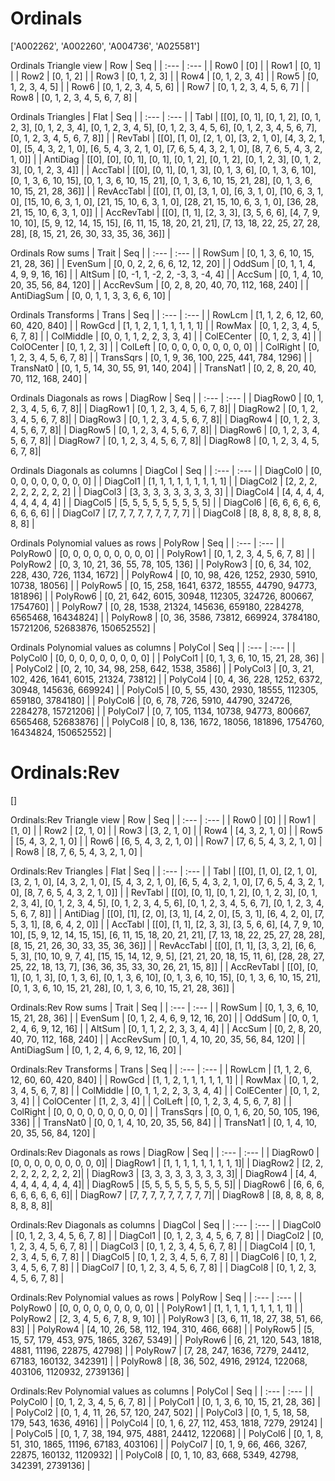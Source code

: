 # Ordinals
['A002262', 'A002260', 'A004736', 'A025581']

Ordinals Triangle view
|  Row   |  Seq   |
| :---   |  :---  |
| Row0 | [0] |
| Row1 | [0, 1] |
| Row2 | [0, 1, 2] |
| Row3 | [0, 1, 2, 3] |
| Row4 | [0, 1, 2, 3, 4] |
| Row5 | [0, 1, 2, 3, 4, 5] |
| Row6 | [0, 1, 2, 3, 4, 5, 6] |
| Row7 | [0, 1, 2, 3, 4, 5, 6, 7] |
| Row8 | [0, 1, 2, 3, 4, 5, 6, 7, 8] |

Ordinals Triangles
| Flat       |  Seq  |
| :---       | :---  |
| Tabl       | [[0], [0, 1], [0, 1, 2], [0, 1, 2, 3], [0, 1, 2, 3, 4], [0, 1, 2, 3, 4, 5], [0, 1, 2, 3, 4, 5, 6], [0, 1, 2, 3, 4, 5, 6, 7], [0, 1, 2, 3, 4, 5, 6, 7, 8]] |
| RevTabl    | [[0], [1, 0], [2, 1, 0], [3, 2, 1, 0], [4, 3, 2, 1, 0], [5, 4, 3, 2, 1, 0], [6, 5, 4, 3, 2, 1, 0], [7, 6, 5, 4, 3, 2, 1, 0], [8, 7, 6, 5, 4, 3, 2, 1, 0]] |
| AntiDiag   | [[0], [0], [0, 1], [0, 1], [0, 1, 2], [0, 1, 2], [0, 1, 2, 3], [0, 1, 2, 3], [0, 1, 2, 3, 4]] |
| AccTabl    | [[0], [0, 1], [0, 1, 3], [0, 1, 3, 6], [0, 1, 3, 6, 10], [0, 1, 3, 6, 10, 15], [0, 1, 3, 6, 10, 15, 21], [0, 1, 3, 6, 10, 15, 21, 28], [0, 1, 3, 6, 10, 15, 21, 28, 36]] |
| RevAccTabl | [[0], [1, 0], [3, 1, 0], [6, 3, 1, 0], [10, 6, 3, 1, 0], [15, 10, 6, 3, 1, 0], [21, 15, 10, 6, 3, 1, 0], [28, 21, 15, 10, 6, 3, 1, 0], [36, 28, 21, 15, 10, 6, 3, 1, 0]] |
| AccRevTabl | [[0], [1, 1], [2, 3, 3], [3, 5, 6, 6], [4, 7, 9, 10, 10], [5, 9, 12, 14, 15, 15], [6, 11, 15, 18, 20, 21, 21], [7, 13, 18, 22, 25, 27, 28, 28], [8, 15, 21, 26, 30, 33, 35, 36, 36]] |

Ordinals Row sums
| Trait        |   Seq  |
| :---         |  :---  |
| RowSum       | [0, 1, 3, 6, 10, 15, 21, 28, 36] |
| EvenSum      | [0, 0, 2, 2, 6, 6, 12, 12, 20] |
| OddSum       | [0, 1, 1, 4, 4, 9, 9, 16, 16] |
| AltSum       | [0, -1, 1, -2, 2, -3, 3, -4, 4] |
| AccSum       | [0, 1, 4, 10, 20, 35, 56, 84, 120] |
| AccRevSum    | [0, 2, 8, 20, 40, 70, 112, 168, 240] |
| AntiDiagSum  | [0, 0, 1, 1, 3, 3, 6, 6, 10] |

Ordinals Transforms
| Trans      |   Seq  |
| :---       |  :---  |
| RowLcm     | [1, 1, 2, 6, 12, 60, 60, 420, 840] |
| RowGcd     | [1, 1, 2, 1, 1, 1, 1, 1, 1] |
| RowMax     | [0, 1, 2, 3, 4, 5, 6, 7, 8] |
| ColMiddle  | [0, 0, 1, 1, 2, 2, 3, 3, 4] |
| ColECenter | [0, 1, 2, 3, 4] |
| ColOCenter | [0, 1, 2, 3] |
| ColLeft    | [0, 0, 0, 0, 0, 0, 0, 0, 0] |
| ColRight   | [0, 1, 2, 3, 4, 5, 6, 7, 8] |
| TransSqrs  | [0, 1, 9, 36, 100, 225, 441, 784, 1296] |
| TransNat0  | [0, 1, 5, 14, 30, 55, 91, 140, 204] |
| TransNat1  | [0, 2, 8, 20, 40, 70, 112, 168, 240] |

Ordinals Diagonals as rows
| DiagRow  |   Seq  |
| :---     |  :---  |
| DiagRow0 | [0, 1, 2, 3, 4, 5, 6, 7, 8]|
| DiagRow1 | [0, 1, 2, 3, 4, 5, 6, 7, 8]|
| DiagRow2 | [0, 1, 2, 3, 4, 5, 6, 7, 8]|
| DiagRow3 | [0, 1, 2, 3, 4, 5, 6, 7, 8]|
| DiagRow4 | [0, 1, 2, 3, 4, 5, 6, 7, 8]|
| DiagRow5 | [0, 1, 2, 3, 4, 5, 6, 7, 8]|
| DiagRow6 | [0, 1, 2, 3, 4, 5, 6, 7, 8]|
| DiagRow7 | [0, 1, 2, 3, 4, 5, 6, 7, 8]|
| DiagRow8 | [0, 1, 2, 3, 4, 5, 6, 7, 8]|

Ordinals Diagonals as columns
| DiagCol  |   Seq  |
| :---     |  :---  |
| DiagCol0 | [0, 0, 0, 0, 0, 0, 0, 0, 0] |
| DiagCol1 | [1, 1, 1, 1, 1, 1, 1, 1, 1] |
| DiagCol2 | [2, 2, 2, 2, 2, 2, 2, 2, 2] |
| DiagCol3 | [3, 3, 3, 3, 3, 3, 3, 3, 3] |
| DiagCol4 | [4, 4, 4, 4, 4, 4, 4, 4, 4] |
| DiagCol5 | [5, 5, 5, 5, 5, 5, 5, 5, 5] |
| DiagCol6 | [6, 6, 6, 6, 6, 6, 6, 6, 6] |
| DiagCol7 | [7, 7, 7, 7, 7, 7, 7, 7, 7] |
| DiagCol8 | [8, 8, 8, 8, 8, 8, 8, 8, 8] |

Ordinals Polynomial values as rows
| PolyRow  |   Seq  |
| :---     |  :---  |
| PolyRow0 | [0, 0, 0, 0, 0, 0, 0, 0, 0] |
| PolyRow1 | [0, 1, 2, 3, 4, 5, 6, 7, 8] |
| PolyRow2 | [0, 3, 10, 21, 36, 55, 78, 105, 136] |
| PolyRow3 | [0, 6, 34, 102, 228, 430, 726, 1134, 1672] |
| PolyRow4 | [0, 10, 98, 426, 1252, 2930, 5910, 10738, 18056] |
| PolyRow5 | [0, 15, 258, 1641, 6372, 18555, 44790, 94773, 181896] |
| PolyRow6 | [0, 21, 642, 6015, 30948, 112305, 324726, 800667, 1754760] |
| PolyRow7 | [0, 28, 1538, 21324, 145636, 659180, 2284278, 6565468, 16434824] |
| PolyRow8 | [0, 36, 3586, 73812, 669924, 3784180, 15721206, 52683876, 150652552] |

Ordinals Polynomial values as columns
| PolyCol  |   Seq  |
| :---     |  :---  |
| PolyCol0 | [0, 0, 0, 0, 0, 0, 0, 0, 0] |
| PolyCol1 | [0, 1, 3, 6, 10, 15, 21, 28, 36] |
| PolyCol2 | [0, 2, 10, 34, 98, 258, 642, 1538, 3586] |
| PolyCol3 | [0, 3, 21, 102, 426, 1641, 6015, 21324, 73812] |
| PolyCol4 | [0, 4, 36, 228, 1252, 6372, 30948, 145636, 669924] |
| PolyCol5 | [0, 5, 55, 430, 2930, 18555, 112305, 659180, 3784180] |
| PolyCol6 | [0, 6, 78, 726, 5910, 44790, 324726, 2284278, 15721206] |
| PolyCol7 | [0, 7, 105, 1134, 10738, 94773, 800667, 6565468, 52683876] |
| PolyCol8 | [0, 8, 136, 1672, 18056, 181896, 1754760, 16434824, 150652552] |

# Ordinals:Rev
[]

Ordinals:Rev Triangle view
|  Row   |  Seq   |
| :---   |  :---  |
| Row0 | [0] |
| Row1 | [1, 0] |
| Row2 | [2, 1, 0] |
| Row3 | [3, 2, 1, 0] |
| Row4 | [4, 3, 2, 1, 0] |
| Row5 | [5, 4, 3, 2, 1, 0] |
| Row6 | [6, 5, 4, 3, 2, 1, 0] |
| Row7 | [7, 6, 5, 4, 3, 2, 1, 0] |
| Row8 | [8, 7, 6, 5, 4, 3, 2, 1, 0] |

Ordinals:Rev Triangles
| Flat       |  Seq  |
| :---       | :---  |
| Tabl       | [[0], [1, 0], [2, 1, 0], [3, 2, 1, 0], [4, 3, 2, 1, 0], [5, 4, 3, 2, 1, 0], [6, 5, 4, 3, 2, 1, 0], [7, 6, 5, 4, 3, 2, 1, 0], [8, 7, 6, 5, 4, 3, 2, 1, 0]] |
| RevTabl    | [[0], [0, 1], [0, 1, 2], [0, 1, 2, 3], [0, 1, 2, 3, 4], [0, 1, 2, 3, 4, 5], [0, 1, 2, 3, 4, 5, 6], [0, 1, 2, 3, 4, 5, 6, 7], [0, 1, 2, 3, 4, 5, 6, 7, 8]] |
| AntiDiag   | [[0], [1], [2, 0], [3, 1], [4, 2, 0], [5, 3, 1], [6, 4, 2, 0], [7, 5, 3, 1], [8, 6, 4, 2, 0]] |
| AccTabl    | [[0], [1, 1], [2, 3, 3], [3, 5, 6, 6], [4, 7, 9, 10, 10], [5, 9, 12, 14, 15, 15], [6, 11, 15, 18, 20, 21, 21], [7, 13, 18, 22, 25, 27, 28, 28], [8, 15, 21, 26, 30, 33, 35, 36, 36]] |
| RevAccTabl | [[0], [1, 1], [3, 3, 2], [6, 6, 5, 3], [10, 10, 9, 7, 4], [15, 15, 14, 12, 9, 5], [21, 21, 20, 18, 15, 11, 6], [28, 28, 27, 25, 22, 18, 13, 7], [36, 36, 35, 33, 30, 26, 21, 15, 8]] |
| AccRevTabl | [[0], [0, 1], [0, 1, 3], [0, 1, 3, 6], [0, 1, 3, 6, 10], [0, 1, 3, 6, 10, 15], [0, 1, 3, 6, 10, 15, 21], [0, 1, 3, 6, 10, 15, 21, 28], [0, 1, 3, 6, 10, 15, 21, 28, 36]] |

Ordinals:Rev Row sums
| Trait        |   Seq  |
| :---         |  :---  |
| RowSum       | [0, 1, 3, 6, 10, 15, 21, 28, 36] |
| EvenSum      | [0, 1, 2, 4, 6, 9, 12, 16, 20] |
| OddSum       | [0, 0, 1, 2, 4, 6, 9, 12, 16] |
| AltSum       | [0, 1, 1, 2, 2, 3, 3, 4, 4] |
| AccSum       | [0, 2, 8, 20, 40, 70, 112, 168, 240] |
| AccRevSum    | [0, 1, 4, 10, 20, 35, 56, 84, 120] |
| AntiDiagSum  | [0, 1, 2, 4, 6, 9, 12, 16, 20] |

Ordinals:Rev Transforms
| Trans      |   Seq  |
| :---       |  :---  |
| RowLcm     | [1, 1, 2, 6, 12, 60, 60, 420, 840] |
| RowGcd     | [1, 1, 2, 1, 1, 1, 1, 1, 1] |
| RowMax     | [0, 1, 2, 3, 4, 5, 6, 7, 8] |
| ColMiddle  | [0, 1, 1, 2, 2, 3, 3, 4, 4] |
| ColECenter | [0, 1, 2, 3, 4] |
| ColOCenter | [1, 2, 3, 4] |
| ColLeft    | [0, 1, 2, 3, 4, 5, 6, 7, 8] |
| ColRight   | [0, 0, 0, 0, 0, 0, 0, 0, 0] |
| TransSqrs  | [0, 0, 1, 6, 20, 50, 105, 196, 336] |
| TransNat0  | [0, 0, 1, 4, 10, 20, 35, 56, 84] |
| TransNat1  | [0, 1, 4, 10, 20, 35, 56, 84, 120] |

Ordinals:Rev Diagonals as rows
| DiagRow  |   Seq  |
| :---     |  :---  |
| DiagRow0 | [0, 0, 0, 0, 0, 0, 0, 0, 0]|
| DiagRow1 | [1, 1, 1, 1, 1, 1, 1, 1, 1]|
| DiagRow2 | [2, 2, 2, 2, 2, 2, 2, 2, 2]|
| DiagRow3 | [3, 3, 3, 3, 3, 3, 3, 3, 3]|
| DiagRow4 | [4, 4, 4, 4, 4, 4, 4, 4, 4]|
| DiagRow5 | [5, 5, 5, 5, 5, 5, 5, 5, 5]|
| DiagRow6 | [6, 6, 6, 6, 6, 6, 6, 6, 6]|
| DiagRow7 | [7, 7, 7, 7, 7, 7, 7, 7, 7]|
| DiagRow8 | [8, 8, 8, 8, 8, 8, 8, 8, 8]|

Ordinals:Rev Diagonals as columns
| DiagCol  |   Seq  |
| :---     |  :---  |
| DiagCol0 | [0, 1, 2, 3, 4, 5, 6, 7, 8] |
| DiagCol1 | [0, 1, 2, 3, 4, 5, 6, 7, 8] |
| DiagCol2 | [0, 1, 2, 3, 4, 5, 6, 7, 8] |
| DiagCol3 | [0, 1, 2, 3, 4, 5, 6, 7, 8] |
| DiagCol4 | [0, 1, 2, 3, 4, 5, 6, 7, 8] |
| DiagCol5 | [0, 1, 2, 3, 4, 5, 6, 7, 8] |
| DiagCol6 | [0, 1, 2, 3, 4, 5, 6, 7, 8] |
| DiagCol7 | [0, 1, 2, 3, 4, 5, 6, 7, 8] |
| DiagCol8 | [0, 1, 2, 3, 4, 5, 6, 7, 8] |

Ordinals:Rev Polynomial values as rows
| PolyRow  |   Seq  |
| :---     |  :---  |
| PolyRow0 | [0, 0, 0, 0, 0, 0, 0, 0, 0] |
| PolyRow1 | [1, 1, 1, 1, 1, 1, 1, 1, 1] |
| PolyRow2 | [2, 3, 4, 5, 6, 7, 8, 9, 10] |
| PolyRow3 | [3, 6, 11, 18, 27, 38, 51, 66, 83] |
| PolyRow4 | [4, 10, 26, 58, 112, 194, 310, 466, 668] |
| PolyRow5 | [5, 15, 57, 179, 453, 975, 1865, 3267, 5349] |
| PolyRow6 | [6, 21, 120, 543, 1818, 4881, 11196, 22875, 42798] |
| PolyRow7 | [7, 28, 247, 1636, 7279, 24412, 67183, 160132, 342391] |
| PolyRow8 | [8, 36, 502, 4916, 29124, 122068, 403106, 1120932, 2739136] |

Ordinals:Rev Polynomial values as columns
| PolyCol  |   Seq  |
| :---     |  :---  |
| PolyCol0 | [0, 1, 2, 3, 4, 5, 6, 7, 8] |
| PolyCol1 | [0, 1, 3, 6, 10, 15, 21, 28, 36] |
| PolyCol2 | [0, 1, 4, 11, 26, 57, 120, 247, 502] |
| PolyCol3 | [0, 1, 5, 18, 58, 179, 543, 1636, 4916] |
| PolyCol4 | [0, 1, 6, 27, 112, 453, 1818, 7279, 29124] |
| PolyCol5 | [0, 1, 7, 38, 194, 975, 4881, 24412, 122068] |
| PolyCol6 | [0, 1, 8, 51, 310, 1865, 11196, 67183, 403106] |
| PolyCol7 | [0, 1, 9, 66, 466, 3267, 22875, 160132, 1120932] |
| PolyCol8 | [0, 1, 10, 83, 668, 5349, 42798, 342391, 2739136] |

